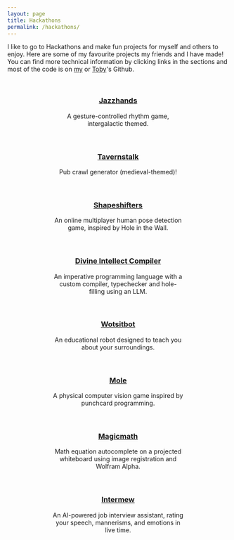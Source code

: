```yaml
---
layout: page
title: Hackathons
permalink: /hackathons/
---
```


I like to go to Hackathons and make fun projects for myself and others to enjoy. Here are some of my favourite projects my friends and I have made! You can find more technical information by clicking links in the sections and most of the code is on [my](https://github.com/aswarbs) or [Toby](https://github.com/tobybenjaminclark)'s Github. 

<div style="display: flex; flex-wrap: wrap; justify-content: center; gap: 20px; margin-top: 30px;">
  <div style="width: 300px; text-align: center;">
    <h3><a href="/hackathons/jazzhands/">Jazzhands</a></h3>
    <p>A gesture-controlled rhythm game, intergalactic themed.</p>
  </div>

  <div style="width: 300px; text-align: center;">
    <h3><a href="/hackathons/tavernstalk/">Tavernstalk</a></h3>
    <p>Pub crawl generator (medieval-themed)!</p>
  </div>

  <div style="width: 300px; text-align: center;">
    <h3><a href="/hackathons/shapeshifters/">Shapeshifters</a></h3>
    <p>An online multiplayer human pose detection game, inspired by Hole in the Wall.</p>
  </div>

  <div style="width: 300px; text-align: center;">
    <h3><a href="/hackathons/compiler/">Divine Intellect Compiler</a></h3>
    <p>An imperative programming language with a custom compiler, typechecker and hole-filling using an LLM.</p>
  </div>

  <div style="width: 300px; text-align: center;">
    <h3><a href="/hackathons/wotsitbot/">Wotsitbot</a></h3>
    <p>An educational robot designed to teach you about your surroundings.</p>
  </div>

  <div style="width: 300px; text-align: center;">
    <h3><a href="/hackathons/mole/">Mole</a></h3>
    <p>A physical computer vision game inspired by punchcard programming.</p>
  </div>

  <div style="width: 300px; text-align: center;">
    <h3><a href="/hackathons/magicmath/">Magicmath</a></h3>
    <p>Math equation autocomplete on a projected whiteboard using image registration and Wolfram Alpha.</p>
  </div>

  <div style="width: 300px; text-align: center;">
    <h3><a href="/hackathons/intermew/">Intermew</a></h3>
    <p>An AI-powered job interview assistant, rating your speech, mannerisms, and emotions in live time.</p>
  </div>
</div>

